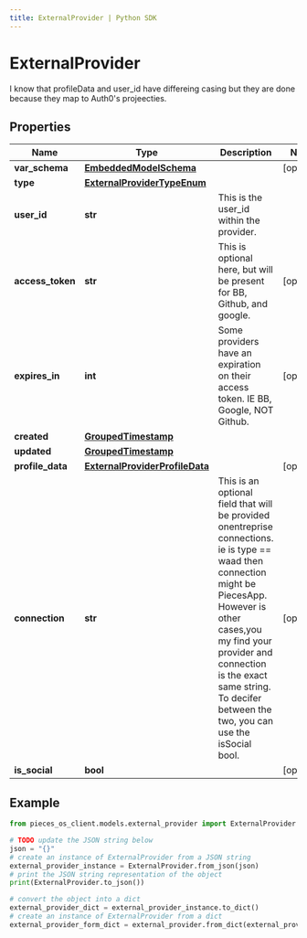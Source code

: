 ```yaml
---
title: ExternalProvider | Python SDK
---
```


# ExternalProvider

I know that profileData and user_id have differeing casing but they are done because they map to Auth0's projeecties.

## Properties

Name | Type | Description | Notes
------------ | ------------- | ------------- | -------------
**var_schema** | [**EmbeddedModelSchema**](EmbeddedModelSchema) |  | [optional] 
**type** | [**ExternalProviderTypeEnum**](ExternalProviderTypeEnum) |  | 
**user_id** | **str** | This is the user_id within the provider. | 
**access_token** | **str** | This is optional here, but will be present for BB, Github, and google. | [optional] 
**expires_in** | **int** | Some providers have an expiration on their access token. IE BB, Google, NOT Github. | [optional] 
**created** | [**GroupedTimestamp**](GroupedTimestamp) |  | 
**updated** | [**GroupedTimestamp**](GroupedTimestamp) |  | 
**profile_data** | [**ExternalProviderProfileData**](ExternalProviderProfileData) |  | [optional] 
**connection** | **str** | This is an optional field that will be provided onentreprise connections. ie is type &#x3D;&#x3D; waad then connection might be PiecesApp. However is other cases,you my find your provider and connection is the exact same string. To decifer between the two, you can use the isSocial bool. | [optional] 
**is_social** | **bool** |  | [optional] 

## Example

```python
from pieces_os_client.models.external_provider import ExternalProvider

# TODO update the JSON string below
json = "{}"
# create an instance of ExternalProvider from a JSON string
external_provider_instance = ExternalProvider.from_json(json)
# print the JSON string representation of the object
print(ExternalProvider.to_json())

# convert the object into a dict
external_provider_dict = external_provider_instance.to_dict()
# create an instance of ExternalProvider from a dict
external_provider_form_dict = external_provider.from_dict(external_provider_dict)
```


